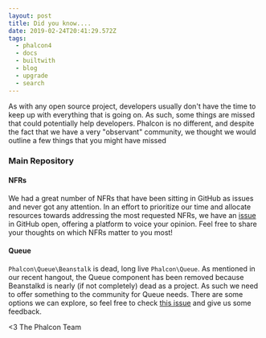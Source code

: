 ```yaml
---
layout: post
title: Did you know....
date: 2019-02-24T20:41:29.572Z
tags:
  - phalcon4
  - docs
  - builtwith
  - blog
  - upgrade
  - search
---
```

As with any open source project, developers usually don't have the time to keep up with everything that is going on. As such, some things are missed that could potentially help developers. Phalcon is no different, and despite the fact that we have a very "observant" community, we thought we would outline a few things that you might have missed

### Main Repository

#### NFRs
We had a great number of NFRs that have been sitting in GitHub as issues and never got any attention. In an effort to prioritize our time and allocate resources towards addressing the most requested NFRs, we have an [issue](https://github.com/phalcon/cphalcon/issues/13855) in GitHub open, offering a platform to voice your opinion. Feel free to share your thoughts on which NFRs matter to you most!

#### Queue
`Phalcon\Queue\Beanstalk` is dead, long live `Phalcon\Queue`. As mentioned in our recent hangout, the Queue component has been removed because Beanstalkd is nearly (if not completely) dead as a project. As such we need to offer something to the community for Queue needs. There are some options we can explore, so feel free to check [this issue](https://github.com/phalcon/cphalcon/issues/13851) and give us some feedback.


<3 The Phalcon Team
